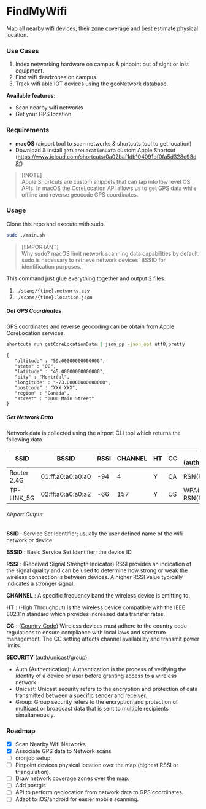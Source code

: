 # FindMyWifi

Map all nearby wifi devices, their zone coverage and best estimate physical location.
### Use Cases
1. Index networking hardware on campus & pinpoint out of sight or lost equipment.
2. Find wifi deadzones on campus.
3. Track wifi able IOT devices using the geoNetwork database.

**Available features**: 
- Scan nearby wifi networks
- Get your GPS location
### Requirements
- **macOS** (airport tool to scan networks & shortcuts tool to get location)
- Download & install `getCoreLocationData` custom Apple Shortcut (https://www.icloud.com/shortcuts/0a02baf1db104091bf0fa5d328c93d8f)

> [!NOTE]\
> Apple Shortcuts are custom snippets that can tap into low level OS APIs. In macOS the CoreLocation API allows us to get GPS data while offline and reverse geocode GPS coordinates.

### Usage
Clone this repo and execute with sudo.
```bash
sudo ./main.sh
```

> [!IMPORTANT]\
> Why sudo? macOS limit network scanning data capabilities by default.  sudo is necessary to retrieve network devices' BSSID for identification purposes.

This command just glue everything together and output 2 files. 
1. `./scans/{time}.networks.csv` 
2. `./scans/{time}.location.json` 

##### Get GPS Coordinates
GPS coordinates and reverse geocoding can be obtain from Apple CoreLocation services. 
```bash
shortcuts run getCoreLocationData | json_pp -json_opt utf8,pretty
```

```output
{
   "altitude" : "59.00000000000000",
   "state" : "QC",
   "latitude" : "45.00000000000000",
   "city" : "Montréal",
   "longitude" : "-73.00000000000000",
   "postcode" : "XXX XXX",
   "region" : "Canada",
   "street" : "0000 Main Street"
}
```
##### Get Network Data
Network data is collected using the airport CLI tool which returns the following data

| SSID        | BSSID             | RSSI | CHANNEL | HT  | CC  | SECURITY (auth/unicast/group) |
| ----------- | ----------------- | ---- | ------- | --- | --- | --------------------------------- | 
| Router 2.4G | 01:ff:a0:a0:a0:a0 | -94  | 4       | Y   | CA  | RSN(PSK/AES/AES)                  |  
| TP-LINK_5G  | 02:ff:a0:a0:a0:a2 | -66  | 157     | Y   | US  | WPA(PSK/AES/AES) RSN(PSK/AES/AES) |  

###### Airport Output

**SSID** : Service Set Identifier; usually the user defined name of the wifi network or device.

**BSSID** : Basic Service Set Identifier; the device ID.

**RSSI** : (Received Signal Strength Indicator) RSSI provides an indication of the signal quality and can be used to determine how strong or weak the wireless connection is between devices. A higher RSSI value typically indicates a stronger signal.

**CHANNEL** : A specific frequency band the wireless device is emitting to.

**HT** : (High Throughput) is the wireless device compatible with the IEEE 802.11n standard which provides increased data transfer rates.

**CC** : ([Country Code](https://en.wikipedia.org/wiki/ISO_3166-1_alpha-2)) Wireless devices must adhere to the country code regulations to ensure compliance with local laws and spectrum management. The CC setting affects channel availability and transmit power limits.

**SECURITY** (auth/unicast/group):  
- Auth (Authentication): Authentication is the process of verifying the identity of a device or user before granting access to a wireless network.
- Unicast: Unicast security refers to the encryption and protection of data transmitted between a specific sender and receiver.
- Group: Group security refers to the encryption and protection of multicast or broadcast data that is sent to multiple recipients simultaneously.

### Roadmap
- [x] Scan Nearby Wifi Networks
- [x] Associate GPS data to Network scans
- [ ] cronjob setup.
- [ ] Pinpoint devices physical location over the map (highest RSSI or triangulation).
- [ ] Draw network coverage zones over the map.
- [ ] Add postgis
- [ ] API to perform geolocation from network data to GPS coordinates.
- [ ] Adapt to iOS/android for easier mobile scanning.
